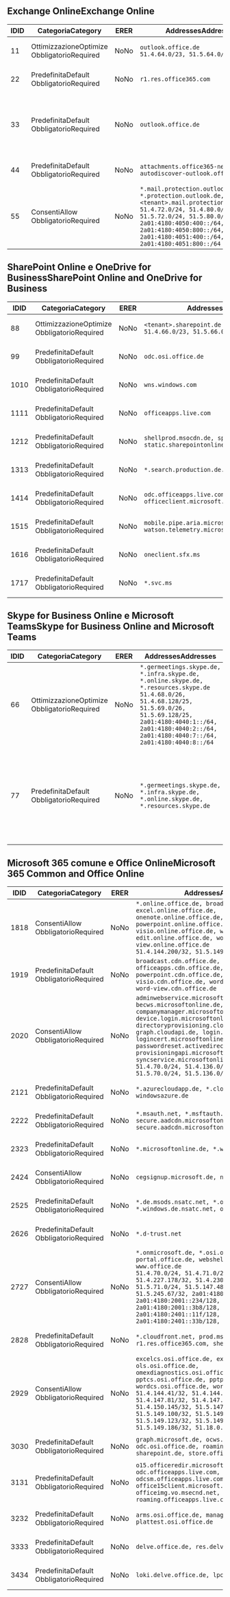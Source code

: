 <!--THIS FILE IS AUTOMATICALLY GENERATED. MANUAL CHANGES WILL BE OVERWRITTEN.-->
<!--Please contact the Office 365 Endpoints team with any questions.-->
<!--Germany endpoints version 2019010700-->
<!--File generated 2019-01-30 08:02:07.6992-->

## <a name="exchange-online"></a><span data-ttu-id="a2d54-101">Exchange Online</span><span class="sxs-lookup"><span data-stu-id="a2d54-101">Exchange Online</span></span>

<span data-ttu-id="a2d54-102">ID</span><span class="sxs-lookup"><span data-stu-id="a2d54-102">ID</span></span> | <span data-ttu-id="a2d54-103">Categoria</span><span class="sxs-lookup"><span data-stu-id="a2d54-103">Category</span></span> | <span data-ttu-id="a2d54-104">ER</span><span class="sxs-lookup"><span data-stu-id="a2d54-104">ER</span></span> | <span data-ttu-id="a2d54-105">Addresses</span><span class="sxs-lookup"><span data-stu-id="a2d54-105">Addresses</span></span> | <span data-ttu-id="a2d54-106">Porte</span><span class="sxs-lookup"><span data-stu-id="a2d54-106">Ports</span></span>
-- | -------------------- | -- | ------------------------------------------------------------------------------------------------------------------------------------------------------------------------------------------------------------------------------------------------------------ | -------------------------------
<span data-ttu-id="a2d54-107">1</span><span class="sxs-lookup"><span data-stu-id="a2d54-107">1</span></span> | <span data-ttu-id="a2d54-108">Ottimizzazione</span><span class="sxs-lookup"><span data-stu-id="a2d54-108">Optimize</span></span><BR><span data-ttu-id="a2d54-109">Obbligatorio</span><span class="sxs-lookup"><span data-stu-id="a2d54-109">Required</span></span> | <span data-ttu-id="a2d54-110">No</span><span class="sxs-lookup"><span data-stu-id="a2d54-110">No</span></span> | `outlook.office.de`<BR>`51.4.64.0/23, 51.5.64.0/23` | <span data-ttu-id="a2d54-111">**TCP:** 443, 80</span><span class="sxs-lookup"><span data-stu-id="a2d54-111">**TCP:** 443, 80</span></span>
<span data-ttu-id="a2d54-112">2</span><span class="sxs-lookup"><span data-stu-id="a2d54-112">2</span></span> | <span data-ttu-id="a2d54-113">Predefinita</span><span class="sxs-lookup"><span data-stu-id="a2d54-113">Default</span></span><BR><span data-ttu-id="a2d54-114">Obbligatorio</span><span class="sxs-lookup"><span data-stu-id="a2d54-114">Required</span></span> | <span data-ttu-id="a2d54-115">No</span><span class="sxs-lookup"><span data-stu-id="a2d54-115">No</span></span> | `r1.res.office365.com` | <span data-ttu-id="a2d54-116">**TCP:** 443, 80</span><span class="sxs-lookup"><span data-stu-id="a2d54-116">**TCP:** 443, 80</span></span>
<span data-ttu-id="a2d54-117">3</span><span class="sxs-lookup"><span data-stu-id="a2d54-117">3</span></span> | <span data-ttu-id="a2d54-118">Predefinita</span><span class="sxs-lookup"><span data-stu-id="a2d54-118">Default</span></span><BR><span data-ttu-id="a2d54-119">Obbligatorio</span><span class="sxs-lookup"><span data-stu-id="a2d54-119">Required</span></span> | <span data-ttu-id="a2d54-120">No</span><span class="sxs-lookup"><span data-stu-id="a2d54-120">No</span></span> | `outlook.office.de` | <span data-ttu-id="a2d54-121">**TCP:** 143, 25, 587, 993, 995</span><span class="sxs-lookup"><span data-stu-id="a2d54-121">**TCP:** 143, 25, 587, 993, 995</span></span>
<span data-ttu-id="a2d54-122">4</span><span class="sxs-lookup"><span data-stu-id="a2d54-122">4</span></span> | <span data-ttu-id="a2d54-123">Predefinita</span><span class="sxs-lookup"><span data-stu-id="a2d54-123">Default</span></span><BR><span data-ttu-id="a2d54-124">Obbligatorio</span><span class="sxs-lookup"><span data-stu-id="a2d54-124">Required</span></span> | <span data-ttu-id="a2d54-125">No</span><span class="sxs-lookup"><span data-stu-id="a2d54-125">No</span></span> | `attachments.office365-net.de, autodiscover-outlook.office.de` | <span data-ttu-id="a2d54-126">**TCP:** 443, 80</span><span class="sxs-lookup"><span data-stu-id="a2d54-126">**TCP:** 443, 80</span></span>
<span data-ttu-id="a2d54-127">5</span><span class="sxs-lookup"><span data-stu-id="a2d54-127">5</span></span> | <span data-ttu-id="a2d54-128">Consenti</span><span class="sxs-lookup"><span data-stu-id="a2d54-128">Allow</span></span><BR><span data-ttu-id="a2d54-129">Obbligatorio</span><span class="sxs-lookup"><span data-stu-id="a2d54-129">Required</span></span> | <span data-ttu-id="a2d54-130">No</span><span class="sxs-lookup"><span data-stu-id="a2d54-130">No</span></span> | `*.mail.protection.outlook.de, *.protection.outlook.de, <tenant>.mail.protection.outlook.de`<BR>`51.4.72.0/24, 51.4.80.0/27, 51.5.72.0/24, 51.5.80.0/27, 2a01:4180:4050:400::/64, 2a01:4180:4050:800::/64, 2a01:4180:4051:400::/64, 2a01:4180:4051:800::/64` | <span data-ttu-id="a2d54-131">**TCP:** 25, 443</span><span class="sxs-lookup"><span data-stu-id="a2d54-131">**TCP:** 25, 443</span></span>

## <a name="sharepoint-online-and-onedrive-for-business"></a><span data-ttu-id="a2d54-132">SharePoint Online e OneDrive for Business</span><span class="sxs-lookup"><span data-stu-id="a2d54-132">SharePoint Online and OneDrive for Business</span></span>

<span data-ttu-id="a2d54-133">ID</span><span class="sxs-lookup"><span data-stu-id="a2d54-133">ID</span></span> | <span data-ttu-id="a2d54-134">Categoria</span><span class="sxs-lookup"><span data-stu-id="a2d54-134">Category</span></span> | <span data-ttu-id="a2d54-135">ER</span><span class="sxs-lookup"><span data-stu-id="a2d54-135">ER</span></span> | <span data-ttu-id="a2d54-136">Addresses</span><span class="sxs-lookup"><span data-stu-id="a2d54-136">Addresses</span></span> | <span data-ttu-id="a2d54-137">Porte</span><span class="sxs-lookup"><span data-stu-id="a2d54-137">Ports</span></span>
-- | -------------------- | -- | ------------------------------------------------------------------------------ | ----------------
<span data-ttu-id="a2d54-138">8</span><span class="sxs-lookup"><span data-stu-id="a2d54-138">8</span></span> | <span data-ttu-id="a2d54-139">Ottimizzazione</span><span class="sxs-lookup"><span data-stu-id="a2d54-139">Optimize</span></span><BR><span data-ttu-id="a2d54-140">Obbligatorio</span><span class="sxs-lookup"><span data-stu-id="a2d54-140">Required</span></span> | <span data-ttu-id="a2d54-141">No</span><span class="sxs-lookup"><span data-stu-id="a2d54-141">No</span></span> | `<tenant>.sharepoint.de`<BR>`51.4.66.0/23, 51.5.66.0/23` | <span data-ttu-id="a2d54-142">**TCP:** 443, 80</span><span class="sxs-lookup"><span data-stu-id="a2d54-142">**TCP:** 443, 80</span></span>
<span data-ttu-id="a2d54-143">9</span><span class="sxs-lookup"><span data-stu-id="a2d54-143">9</span></span> | <span data-ttu-id="a2d54-144">Predefinita</span><span class="sxs-lookup"><span data-stu-id="a2d54-144">Default</span></span><BR><span data-ttu-id="a2d54-145">Obbligatorio</span><span class="sxs-lookup"><span data-stu-id="a2d54-145">Required</span></span> | <span data-ttu-id="a2d54-146">No</span><span class="sxs-lookup"><span data-stu-id="a2d54-146">No</span></span> | `odc.osi.office.de` | <span data-ttu-id="a2d54-147">**TCP:** 443, 80</span><span class="sxs-lookup"><span data-stu-id="a2d54-147">**TCP:** 443, 80</span></span>
<span data-ttu-id="a2d54-148">10</span><span class="sxs-lookup"><span data-stu-id="a2d54-148">10</span></span> | <span data-ttu-id="a2d54-149">Predefinita</span><span class="sxs-lookup"><span data-stu-id="a2d54-149">Default</span></span><BR><span data-ttu-id="a2d54-150">Obbligatorio</span><span class="sxs-lookup"><span data-stu-id="a2d54-150">Required</span></span> | <span data-ttu-id="a2d54-151">No</span><span class="sxs-lookup"><span data-stu-id="a2d54-151">No</span></span> | `wns.windows.com` | <span data-ttu-id="a2d54-152">**TCP:** 443, 80</span><span class="sxs-lookup"><span data-stu-id="a2d54-152">**TCP:** 443, 80</span></span>
<span data-ttu-id="a2d54-153">11</span><span class="sxs-lookup"><span data-stu-id="a2d54-153">11</span></span> | <span data-ttu-id="a2d54-154">Predefinita</span><span class="sxs-lookup"><span data-stu-id="a2d54-154">Default</span></span><BR><span data-ttu-id="a2d54-155">Obbligatorio</span><span class="sxs-lookup"><span data-stu-id="a2d54-155">Required</span></span> | <span data-ttu-id="a2d54-156">No</span><span class="sxs-lookup"><span data-stu-id="a2d54-156">No</span></span> | `officeapps.live.com` | <span data-ttu-id="a2d54-157">**TCP:** 443, 80</span><span class="sxs-lookup"><span data-stu-id="a2d54-157">**TCP:** 443, 80</span></span>
<span data-ttu-id="a2d54-158">12</span><span class="sxs-lookup"><span data-stu-id="a2d54-158">12</span></span> | <span data-ttu-id="a2d54-159">Predefinita</span><span class="sxs-lookup"><span data-stu-id="a2d54-159">Default</span></span><BR><span data-ttu-id="a2d54-160">Obbligatorio</span><span class="sxs-lookup"><span data-stu-id="a2d54-160">Required</span></span> | <span data-ttu-id="a2d54-161">No</span><span class="sxs-lookup"><span data-stu-id="a2d54-161">No</span></span> | `shellprod.msocdn.de, spoprod-a.akamaihd.net, static.sharepointonline.com` | <span data-ttu-id="a2d54-162">**TCP:** 443, 80</span><span class="sxs-lookup"><span data-stu-id="a2d54-162">**TCP:** 443, 80</span></span>
<span data-ttu-id="a2d54-163">13</span><span class="sxs-lookup"><span data-stu-id="a2d54-163">13</span></span> | <span data-ttu-id="a2d54-164">Predefinita</span><span class="sxs-lookup"><span data-stu-id="a2d54-164">Default</span></span><BR><span data-ttu-id="a2d54-165">Obbligatorio</span><span class="sxs-lookup"><span data-stu-id="a2d54-165">Required</span></span> | <span data-ttu-id="a2d54-166">No</span><span class="sxs-lookup"><span data-stu-id="a2d54-166">No</span></span> | `*.search.production.de.azuretrafficmanager.de` | <span data-ttu-id="a2d54-167">**TCP:** 443</span><span class="sxs-lookup"><span data-stu-id="a2d54-167">**TCP:** 443</span></span>
<span data-ttu-id="a2d54-168">14</span><span class="sxs-lookup"><span data-stu-id="a2d54-168">14</span></span> | <span data-ttu-id="a2d54-169">Predefinita</span><span class="sxs-lookup"><span data-stu-id="a2d54-169">Default</span></span><BR><span data-ttu-id="a2d54-170">Obbligatorio</span><span class="sxs-lookup"><span data-stu-id="a2d54-170">Required</span></span> | <span data-ttu-id="a2d54-171">No</span><span class="sxs-lookup"><span data-stu-id="a2d54-171">No</span></span> | `odc.officeapps.live.com, officeclient.microsoft.com` | <span data-ttu-id="a2d54-172">**TCP:** 443, 80</span><span class="sxs-lookup"><span data-stu-id="a2d54-172">**TCP:** 443, 80</span></span>
<span data-ttu-id="a2d54-173">15</span><span class="sxs-lookup"><span data-stu-id="a2d54-173">15</span></span> | <span data-ttu-id="a2d54-174">Predefinita</span><span class="sxs-lookup"><span data-stu-id="a2d54-174">Default</span></span><BR><span data-ttu-id="a2d54-175">Obbligatorio</span><span class="sxs-lookup"><span data-stu-id="a2d54-175">Required</span></span> | <span data-ttu-id="a2d54-176">No</span><span class="sxs-lookup"><span data-stu-id="a2d54-176">No</span></span> | `mobile.pipe.aria.microsoft.com, ssw.live.com, watson.telemetry.microsoft.com` | <span data-ttu-id="a2d54-177">**TCP:** 443, 80</span><span class="sxs-lookup"><span data-stu-id="a2d54-177">**TCP:** 443, 80</span></span>
<span data-ttu-id="a2d54-178">16</span><span class="sxs-lookup"><span data-stu-id="a2d54-178">16</span></span> | <span data-ttu-id="a2d54-179">Predefinita</span><span class="sxs-lookup"><span data-stu-id="a2d54-179">Default</span></span><BR><span data-ttu-id="a2d54-180">Obbligatorio</span><span class="sxs-lookup"><span data-stu-id="a2d54-180">Required</span></span> | <span data-ttu-id="a2d54-181">No</span><span class="sxs-lookup"><span data-stu-id="a2d54-181">No</span></span> | `oneclient.sfx.ms` | <span data-ttu-id="a2d54-182">**TCP:** 443, 80</span><span class="sxs-lookup"><span data-stu-id="a2d54-182">**TCP:** 443, 80</span></span>
<span data-ttu-id="a2d54-183">17</span><span class="sxs-lookup"><span data-stu-id="a2d54-183">17</span></span> | <span data-ttu-id="a2d54-184">Predefinita</span><span class="sxs-lookup"><span data-stu-id="a2d54-184">Default</span></span><BR><span data-ttu-id="a2d54-185">Obbligatorio</span><span class="sxs-lookup"><span data-stu-id="a2d54-185">Required</span></span> | <span data-ttu-id="a2d54-186">No</span><span class="sxs-lookup"><span data-stu-id="a2d54-186">No</span></span> | `*.svc.ms` | <span data-ttu-id="a2d54-187">**TCP:** 443, 80</span><span class="sxs-lookup"><span data-stu-id="a2d54-187">**TCP:** 443, 80</span></span>

## <a name="skype-for-business-online-and-microsoft-teams"></a><span data-ttu-id="a2d54-188">Skype for Business Online e Microsoft Teams</span><span class="sxs-lookup"><span data-stu-id="a2d54-188">Skype for Business Online and Microsoft Teams</span></span>

<span data-ttu-id="a2d54-189">ID</span><span class="sxs-lookup"><span data-stu-id="a2d54-189">ID</span></span> | <span data-ttu-id="a2d54-190">Categoria</span><span class="sxs-lookup"><span data-stu-id="a2d54-190">Category</span></span> | <span data-ttu-id="a2d54-191">ER</span><span class="sxs-lookup"><span data-stu-id="a2d54-191">ER</span></span> | <span data-ttu-id="a2d54-192">Addresses</span><span class="sxs-lookup"><span data-stu-id="a2d54-192">Addresses</span></span> | <span data-ttu-id="a2d54-193">Porte</span><span class="sxs-lookup"><span data-stu-id="a2d54-193">Ports</span></span>
-- | -------------------- | -- | ----------------------------------------------------------------------------------------------------------------------------------------------------------------------------------------------------------------------------------------------- | --------------------------------------------------
<span data-ttu-id="a2d54-194">6</span><span class="sxs-lookup"><span data-stu-id="a2d54-194">6</span></span> | <span data-ttu-id="a2d54-195">Ottimizzazione</span><span class="sxs-lookup"><span data-stu-id="a2d54-195">Optimize</span></span><BR><span data-ttu-id="a2d54-196">Obbligatorio</span><span class="sxs-lookup"><span data-stu-id="a2d54-196">Required</span></span> | <span data-ttu-id="a2d54-197">No</span><span class="sxs-lookup"><span data-stu-id="a2d54-197">No</span></span> | `*.germeetings.skype.de, *.infra.skype.de, *.online.skype.de, *.resources.skype.de`<BR>`51.4.68.0/26, 51.4.68.128/25, 51.5.69.0/26, 51.5.69.128/25, 2a01:4180:4040:1::/64, 2a01:4180:4040:2::/64, 2a01:4180:4040:7::/64, 2a01:4180:4040:8::/64` | <span data-ttu-id="a2d54-198">**TCP:** 443, 80</span><span class="sxs-lookup"><span data-stu-id="a2d54-198">**TCP:** 443, 80</span></span><BR><span data-ttu-id="a2d54-199">**UDP:** 3478</span><span class="sxs-lookup"><span data-stu-id="a2d54-199">**UDP:** 3478</span></span>
<span data-ttu-id="a2d54-200">7</span><span class="sxs-lookup"><span data-stu-id="a2d54-200">7</span></span> | <span data-ttu-id="a2d54-201">Predefinita</span><span class="sxs-lookup"><span data-stu-id="a2d54-201">Default</span></span><BR><span data-ttu-id="a2d54-202">Obbligatorio</span><span class="sxs-lookup"><span data-stu-id="a2d54-202">Required</span></span> | <span data-ttu-id="a2d54-203">No</span><span class="sxs-lookup"><span data-stu-id="a2d54-203">No</span></span> | `*.germeetings.skype.de, *.infra.skype.de, *.online.skype.de, *.resources.skype.de` | <span data-ttu-id="a2d54-204">**TCP:** 5061, 50000-59999</span><span class="sxs-lookup"><span data-stu-id="a2d54-204">**TCP:** 5061, 50000-59999</span></span><BR><span data-ttu-id="a2d54-205">**UDP:** 50000-59999</span><span class="sxs-lookup"><span data-stu-id="a2d54-205">**UDP:** 50000-59999</span></span>

## <a name="microsoft-365-common-and-office-online"></a><span data-ttu-id="a2d54-206">Microsoft 365 comune e Office Online</span><span class="sxs-lookup"><span data-stu-id="a2d54-206">Microsoft 365 Common and Office Online</span></span>

<span data-ttu-id="a2d54-207">ID</span><span class="sxs-lookup"><span data-stu-id="a2d54-207">ID</span></span> | <span data-ttu-id="a2d54-208">Categoria</span><span class="sxs-lookup"><span data-stu-id="a2d54-208">Category</span></span> | <span data-ttu-id="a2d54-209">ER</span><span class="sxs-lookup"><span data-stu-id="a2d54-209">ER</span></span> | <span data-ttu-id="a2d54-210">Addresses</span><span class="sxs-lookup"><span data-stu-id="a2d54-210">Addresses</span></span> | <span data-ttu-id="a2d54-211">Porte</span><span class="sxs-lookup"><span data-stu-id="a2d54-211">Ports</span></span>
-- | ------------------- | -- | ---------------------------------------------------------------------------------------------------------------------------------------------------------------------------------------------------------------------------------------------------------------------------------------------------------------------------------------------------------------------------------------------------------------------------------------------------------------------------------- | ----------------
<span data-ttu-id="a2d54-212">18</span><span class="sxs-lookup"><span data-stu-id="a2d54-212">18</span></span> | <span data-ttu-id="a2d54-213">Consenti</span><span class="sxs-lookup"><span data-stu-id="a2d54-213">Allow</span></span><BR><span data-ttu-id="a2d54-214">Obbligatorio</span><span class="sxs-lookup"><span data-stu-id="a2d54-214">Required</span></span> | <span data-ttu-id="a2d54-215">No</span><span class="sxs-lookup"><span data-stu-id="a2d54-215">No</span></span> | `*.online.office.de, broadcast.online.office.de, excel.online.office.de, onenote.online.office.de, powerpoint.online.office.de, visio.online.office.de, word-edit.online.office.de, word-view.online.office.de`<BR>`51.4.144.200/32, 51.5.149.3/32, 51.18.16.0/23` | <span data-ttu-id="a2d54-216">**TCP:** 443</span><span class="sxs-lookup"><span data-stu-id="a2d54-216">**TCP:** 443</span></span>
<span data-ttu-id="a2d54-217">19</span><span class="sxs-lookup"><span data-stu-id="a2d54-217">19</span></span> | <span data-ttu-id="a2d54-218">Predefinita</span><span class="sxs-lookup"><span data-stu-id="a2d54-218">Default</span></span><BR><span data-ttu-id="a2d54-219">Obbligatorio</span><span class="sxs-lookup"><span data-stu-id="a2d54-219">Required</span></span> | <span data-ttu-id="a2d54-220">No</span><span class="sxs-lookup"><span data-stu-id="a2d54-220">No</span></span> | `broadcast.cdn.office.de, excel.cdn.office.de, officeapps.cdn.office.de, onenote.cdn.office.de, powerpoint.cdn.office.de, view.cdn.office.de, visio.cdn.office.de, word-edit.cdn.office.de, word-view.cdn.office.de` | <span data-ttu-id="a2d54-221">**TCP:** 443</span><span class="sxs-lookup"><span data-stu-id="a2d54-221">**TCP:** 443</span></span>
<span data-ttu-id="a2d54-222">20</span><span class="sxs-lookup"><span data-stu-id="a2d54-222">20</span></span> | <span data-ttu-id="a2d54-223">Consenti</span><span class="sxs-lookup"><span data-stu-id="a2d54-223">Allow</span></span><BR><span data-ttu-id="a2d54-224">Obbligatorio</span><span class="sxs-lookup"><span data-stu-id="a2d54-224">Required</span></span> | <span data-ttu-id="a2d54-225">No</span><span class="sxs-lookup"><span data-stu-id="a2d54-225">No</span></span> | `adminwebservice.microsoftonline.de, becws.microsoftonline.de, companymanager.microsoftonline.de, device.login.microsoftonline.de, directoryprovisioning.cloudapi.de, graph.cloudapi.de, login.microsoftonline.de, logincert.microsoftonline.de, pas.cloudapi.de, passwordreset.activedirectory.microsoftazure.de, provisioningapi.microsoftonline.de, syncservice.microsoftonline.de`<BR>`51.4.70.0/24, 51.4.136.0/24, 51.4.144.0/24, 51.5.70.0/24, 51.5.136.0/24, 51.5.144.0/24` | <span data-ttu-id="a2d54-226">**TCP:** 443, 80</span><span class="sxs-lookup"><span data-stu-id="a2d54-226">**TCP:** 443, 80</span></span>
<span data-ttu-id="a2d54-227">21</span><span class="sxs-lookup"><span data-stu-id="a2d54-227">21</span></span> | <span data-ttu-id="a2d54-228">Predefinita</span><span class="sxs-lookup"><span data-stu-id="a2d54-228">Default</span></span><BR><span data-ttu-id="a2d54-229">Obbligatorio</span><span class="sxs-lookup"><span data-stu-id="a2d54-229">Required</span></span> | <span data-ttu-id="a2d54-230">No</span><span class="sxs-lookup"><span data-stu-id="a2d54-230">No</span></span> | `*.azurecloudapp.de, *.cloudapi.de, *.windows.de, windowsazure.de` | <span data-ttu-id="a2d54-231">**TCP:** 443, 80</span><span class="sxs-lookup"><span data-stu-id="a2d54-231">**TCP:** 443, 80</span></span>
<span data-ttu-id="a2d54-232">22</span><span class="sxs-lookup"><span data-stu-id="a2d54-232">22</span></span> | <span data-ttu-id="a2d54-233">Predefinita</span><span class="sxs-lookup"><span data-stu-id="a2d54-233">Default</span></span><BR><span data-ttu-id="a2d54-234">Obbligatorio</span><span class="sxs-lookup"><span data-stu-id="a2d54-234">Required</span></span> | <span data-ttu-id="a2d54-235">No</span><span class="sxs-lookup"><span data-stu-id="a2d54-235">No</span></span> | `*.msauth.net, *.msftauth.net, secure.aadcdn.microsoftonline-p.com, secure.aadcdn.microsoftonline-p.de` | <span data-ttu-id="a2d54-236">**TCP:** 443, 80</span><span class="sxs-lookup"><span data-stu-id="a2d54-236">**TCP:** 443, 80</span></span>
<span data-ttu-id="a2d54-237">23</span><span class="sxs-lookup"><span data-stu-id="a2d54-237">23</span></span> | <span data-ttu-id="a2d54-238">Predefinita</span><span class="sxs-lookup"><span data-stu-id="a2d54-238">Default</span></span><BR><span data-ttu-id="a2d54-239">Obbligatorio</span><span class="sxs-lookup"><span data-stu-id="a2d54-239">Required</span></span> | <span data-ttu-id="a2d54-240">No</span><span class="sxs-lookup"><span data-stu-id="a2d54-240">No</span></span> | `*.microsoftonline.de, *.windows.net` | <span data-ttu-id="a2d54-241">**TCP:** 443, 80</span><span class="sxs-lookup"><span data-stu-id="a2d54-241">**TCP:** 443, 80</span></span>
<span data-ttu-id="a2d54-242">24</span><span class="sxs-lookup"><span data-stu-id="a2d54-242">24</span></span> | <span data-ttu-id="a2d54-243">Consenti</span><span class="sxs-lookup"><span data-stu-id="a2d54-243">Allow</span></span><BR><span data-ttu-id="a2d54-244">Obbligatorio</span><span class="sxs-lookup"><span data-stu-id="a2d54-244">Required</span></span> | <span data-ttu-id="a2d54-245">No</span><span class="sxs-lookup"><span data-stu-id="a2d54-245">No</span></span> | `cegsignup.microsoft.de, negsignup.microsoft.de` | <span data-ttu-id="a2d54-246">**TCP:** 443, 80</span><span class="sxs-lookup"><span data-stu-id="a2d54-246">**TCP:** 443, 80</span></span>
<span data-ttu-id="a2d54-247">25</span><span class="sxs-lookup"><span data-stu-id="a2d54-247">25</span></span> | <span data-ttu-id="a2d54-248">Predefinita</span><span class="sxs-lookup"><span data-stu-id="a2d54-248">Default</span></span><BR><span data-ttu-id="a2d54-249">Obbligatorio</span><span class="sxs-lookup"><span data-stu-id="a2d54-249">Required</span></span> | <span data-ttu-id="a2d54-250">No</span><span class="sxs-lookup"><span data-stu-id="a2d54-250">No</span></span> | `*.de.msods.nsatc.net, *.office.de.akadns.net, *.windows.de.nsatc.net, officehome.msocdn.de` | <span data-ttu-id="a2d54-251">**TCP:** 443, 80</span><span class="sxs-lookup"><span data-stu-id="a2d54-251">**TCP:** 443, 80</span></span>
<span data-ttu-id="a2d54-252">26</span><span class="sxs-lookup"><span data-stu-id="a2d54-252">26</span></span> | <span data-ttu-id="a2d54-253">Predefinita</span><span class="sxs-lookup"><span data-stu-id="a2d54-253">Default</span></span><BR><span data-ttu-id="a2d54-254">Obbligatorio</span><span class="sxs-lookup"><span data-stu-id="a2d54-254">Required</span></span> | <span data-ttu-id="a2d54-255">No</span><span class="sxs-lookup"><span data-stu-id="a2d54-255">No</span></span> | `*.d-trust.net` | <span data-ttu-id="a2d54-256">**TCP:** 443, 80</span><span class="sxs-lookup"><span data-stu-id="a2d54-256">**TCP:** 443, 80</span></span>
<span data-ttu-id="a2d54-257">27</span><span class="sxs-lookup"><span data-stu-id="a2d54-257">27</span></span> | <span data-ttu-id="a2d54-258">Consenti</span><span class="sxs-lookup"><span data-stu-id="a2d54-258">Allow</span></span><BR><span data-ttu-id="a2d54-259">Obbligatorio</span><span class="sxs-lookup"><span data-stu-id="a2d54-259">Required</span></span> | <span data-ttu-id="a2d54-260">No</span><span class="sxs-lookup"><span data-stu-id="a2d54-260">No</span></span> | `*.onmicrosoft.de, *.osi.office.de, office.de, portal.office.de, webshell.suite.office.de, www.office.de`<BR>`51.4.70.0/24, 51.4.71.0/24, 51.4.226.115/32, 51.4.227.178/32, 51.4.230.178/32, 51.5.70.0/24, 51.5.71.0/24, 51.5.147.48/32, 51.5.242.163/32, 51.5.245.67/32, 2a01:4180:2001::92/128, 2a01:4180:2001::234/128, 2a01:4180:2001::3b8/128, 2a01:4180:2401::11f/128, 2a01:4180:2401::33b/128, 2a01:4180:2401::55b/128` | <span data-ttu-id="a2d54-261">**TCP:** 443, 80</span><span class="sxs-lookup"><span data-stu-id="a2d54-261">**TCP:** 443, 80</span></span>
<span data-ttu-id="a2d54-262">28</span><span class="sxs-lookup"><span data-stu-id="a2d54-262">28</span></span> | <span data-ttu-id="a2d54-263">Predefinita</span><span class="sxs-lookup"><span data-stu-id="a2d54-263">Default</span></span><BR><span data-ttu-id="a2d54-264">Obbligatorio</span><span class="sxs-lookup"><span data-stu-id="a2d54-264">Required</span></span> | <span data-ttu-id="a2d54-265">No</span><span class="sxs-lookup"><span data-stu-id="a2d54-265">No</span></span> | `*.cloudfront.net, prod.msocdn.de, r1.res.office365.com, shellprod.msocdn.de` | <span data-ttu-id="a2d54-266">**TCP:** 443, 80</span><span class="sxs-lookup"><span data-stu-id="a2d54-266">**TCP:** 443, 80</span></span>
<span data-ttu-id="a2d54-267">29</span><span class="sxs-lookup"><span data-stu-id="a2d54-267">29</span></span> | <span data-ttu-id="a2d54-268">Consenti</span><span class="sxs-lookup"><span data-stu-id="a2d54-268">Allow</span></span><BR><span data-ttu-id="a2d54-269">Obbligatorio</span><span class="sxs-lookup"><span data-stu-id="a2d54-269">Required</span></span> | <span data-ttu-id="a2d54-270">No</span><span class="sxs-lookup"><span data-stu-id="a2d54-270">No</span></span> | `excelcs.osi.office.de, excelps.osi.office.de, ols.osi.office.de, omexdiagnostics.osi.office.de, pptcs.osi.office.de, pptps.osi.office.de, wordcs.osi.office.de, wordps.osi.office.de`<BR>`51.4.144.41/32, 51.4.144.174/32, 51.4.145.38/32, 51.4.147.81/32, 51.4.147.233/32, 51.4.148.12/32, 51.4.150.145/32, 51.5.147.242/32, 51.5.149.100/32, 51.5.149.119/32, 51.5.149.123/32, 51.5.149.180/32, 51.5.149.186/32, 51.18.0.0/21` | <span data-ttu-id="a2d54-271">**TCP:** 443, 80</span><span class="sxs-lookup"><span data-stu-id="a2d54-271">**TCP:** 443, 80</span></span>
<span data-ttu-id="a2d54-272">30</span><span class="sxs-lookup"><span data-stu-id="a2d54-272">30</span></span> | <span data-ttu-id="a2d54-273">Predefinita</span><span class="sxs-lookup"><span data-stu-id="a2d54-273">Default</span></span><BR><span data-ttu-id="a2d54-274">Obbligatorio</span><span class="sxs-lookup"><span data-stu-id="a2d54-274">Required</span></span> | <span data-ttu-id="a2d54-275">No</span><span class="sxs-lookup"><span data-stu-id="a2d54-275">No</span></span> | `graph.microsoft.de, ocws.osi.office.de, odc.osi.office.de, roaming.osi.office.de, sharepoint.de, store.office.de` | <span data-ttu-id="a2d54-276">**TCP:** 443, 80</span><span class="sxs-lookup"><span data-stu-id="a2d54-276">**TCP:** 443, 80</span></span>
<span data-ttu-id="a2d54-277">31</span><span class="sxs-lookup"><span data-stu-id="a2d54-277">31</span></span> | <span data-ttu-id="a2d54-278">Predefinita</span><span class="sxs-lookup"><span data-stu-id="a2d54-278">Default</span></span><BR><span data-ttu-id="a2d54-279">Obbligatorio</span><span class="sxs-lookup"><span data-stu-id="a2d54-279">Required</span></span> | <span data-ttu-id="a2d54-280">No</span><span class="sxs-lookup"><span data-stu-id="a2d54-280">No</span></span> | `o15.officeredir.microsoft.com, odc.officeapps.live.com, odcsm.officeapps.live.com, office.microsoft.com, office15client.microsoft.com, officeimg.vo.msecnd.net, roaming.officeapps.live.com` | <span data-ttu-id="a2d54-281">**TCP:** 443, 80</span><span class="sxs-lookup"><span data-stu-id="a2d54-281">**TCP:** 443, 80</span></span>
<span data-ttu-id="a2d54-282">32</span><span class="sxs-lookup"><span data-stu-id="a2d54-282">32</span></span> | <span data-ttu-id="a2d54-283">Predefinita</span><span class="sxs-lookup"><span data-stu-id="a2d54-283">Default</span></span><BR><span data-ttu-id="a2d54-284">Obbligatorio</span><span class="sxs-lookup"><span data-stu-id="a2d54-284">Required</span></span> | <span data-ttu-id="a2d54-285">No</span><span class="sxs-lookup"><span data-stu-id="a2d54-285">No</span></span> | `arms.osi.office.de, manage.osi.office.de, plattest.osi.office.de` | <span data-ttu-id="a2d54-286">**TCP:** 443, 80</span><span class="sxs-lookup"><span data-stu-id="a2d54-286">**TCP:** 443, 80</span></span>
<span data-ttu-id="a2d54-287">33</span><span class="sxs-lookup"><span data-stu-id="a2d54-287">33</span></span> | <span data-ttu-id="a2d54-288">Predefinita</span><span class="sxs-lookup"><span data-stu-id="a2d54-288">Default</span></span><BR><span data-ttu-id="a2d54-289">Obbligatorio</span><span class="sxs-lookup"><span data-stu-id="a2d54-289">Required</span></span> | <span data-ttu-id="a2d54-290">No</span><span class="sxs-lookup"><span data-stu-id="a2d54-290">No</span></span> | `delve.office.de, res.delve.office.com` | <span data-ttu-id="a2d54-291">**TCP:** 443</span><span class="sxs-lookup"><span data-stu-id="a2d54-291">**TCP:** 443</span></span>
<span data-ttu-id="a2d54-292">34</span><span class="sxs-lookup"><span data-stu-id="a2d54-292">34</span></span> | <span data-ttu-id="a2d54-293">Predefinita</span><span class="sxs-lookup"><span data-stu-id="a2d54-293">Default</span></span><BR><span data-ttu-id="a2d54-294">Obbligatorio</span><span class="sxs-lookup"><span data-stu-id="a2d54-294">Required</span></span> | <span data-ttu-id="a2d54-295">No</span><span class="sxs-lookup"><span data-stu-id="a2d54-295">No</span></span> | `loki.delve.office.de, lpcres.delve.office.com` | <span data-ttu-id="a2d54-296">**TCP:** 443</span><span class="sxs-lookup"><span data-stu-id="a2d54-296">**TCP:** 443</span></span>
